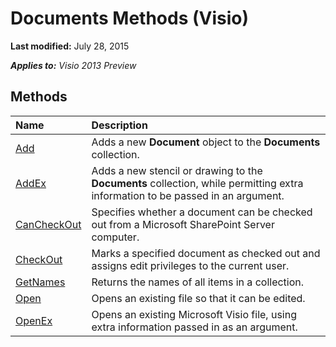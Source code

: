 
# Documents Methods (Visio)

 **Last modified:** July 28, 2015

 _**Applies to:** Visio 2013 Preview_

## Methods



|**Name**|**Description**|
|:-----|:-----|
| [Add](6efefc80-9373-4fe2-b290-0fff6d6bad0f.md)|Adds a new  **Document** object to the **Documents** collection.|
| [AddEx](4c287668-04b4-fb6c-2b1a-869d9d366991.md)|Adds a new stencil or drawing to the  **Documents** collection, while permitting extra information to be passed in an argument.|
| [CanCheckOut](b16fec91-fe8d-3967-7bb2-67ddde44681c.md)|Specifies whether a document can be checked out from a Microsoft SharePoint Server computer.|
| [CheckOut](eda3b173-0874-47b6-e18d-a0036e6a31e5.md)|Marks a specified document as checked out and assigns edit privileges to the current user.|
| [GetNames](3924a293-c07b-89fa-06d9-35e0e5395c9a.md)|Returns the names of all items in a collection.|
| [Open](0d5e3c3f-d1bc-c7d8-0167-bb9514ede0e3.md)|Opens an existing file so that it can be edited.|
| [OpenEx](86b26b53-c555-2d36-74d6-0d2a4d81971c.md)|Opens an existing Microsoft Visio file, using extra information passed in as an argument.|
